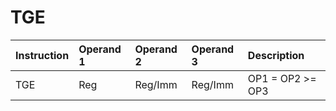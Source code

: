 # TGE

| Instruction | Operand 1 | Operand 2 | Operand 3 | Description |
| :--- | :--- | :--- | :--- | :--- |
| TGE | Reg | Reg/Imm | Reg/Imm | OP1 = OP2 &gt;= OP3 |

